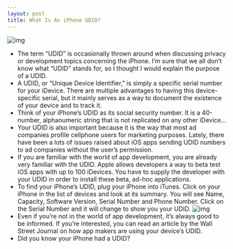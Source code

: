 ```yaml
---
layout: post
title: What Is An iPhone UDID?
---
```

![img](http://media.idownloadblog.com/wp-content/uploads/2010/12/UDID-e1292882803383.png)
* The term “UDID” is occasionally thrown around when discussing privacy or development topics concerning the iPhone. I’m sure that we all don’t know what “UDID” stands for, so I thought I would explain the purpose of a UDID.
* A UDID, or “Unique Device Identifier,” is simply a specific serial number for your iDevice. There are multiple advantages to having this device-specific serial, but it mainly serves as a way to document the existence of your device and to track it.
* Think of your iPhone’s UDID as its social security number. It is a 40-number, alphanumeric string that is not replicated on any other iDevice…
* Your UDID is also important because it is the way that most ad companies profile cellphone users for marketing purposes. Lately, there have been a lots of issues raised about iOS apps sending UDID numbers to ad companies without the user’s permission.
* If you are familiar with the world of app development, you are already very familiar with the UDID. Apple allows developers a way to beta test iOS apps with up to 100 iDevices. You have to supply the developer with your UDID in order to install these beta, ad-hoc applications.
* To find your iPhone’s UDID, plug your iPhone into iTunes. Click on your iPhone in the list of devices and look at its summary. You will see Name, Capacity, Software Version, Serial Number and Phone Number. Click on the Serial Number and it will change to show you your UDID.
![img](http://media.idownloadblog.com/wp-content/uploads/2010/12/UDID-iTunes.png)
* Even if you’re not in the world of app development, it’s always good to be informed. If you’re interested, you can read an article by the Wall Street Journal on how app makers are using your device’s UDID.
* Did you know your iPhone had a UDID?

